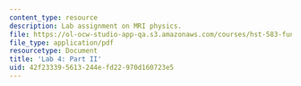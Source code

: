 ```yaml
---
content_type: resource
description: Lab assignment on MRI physics.
file: https://ol-ocw-studio-app-qa.s3.amazonaws.com/courses/hst-583-functional-magnetic-resonance-imaging-data-acquisition-and-analysis-fall-2008/42f233395613244efd22970d160723e5_lab4b.pdf
file_type: application/pdf
resourcetype: Document
title: 'Lab 4: Part II'
uid: 42f23339-5613-244e-fd22-970d160723e5
---
```

